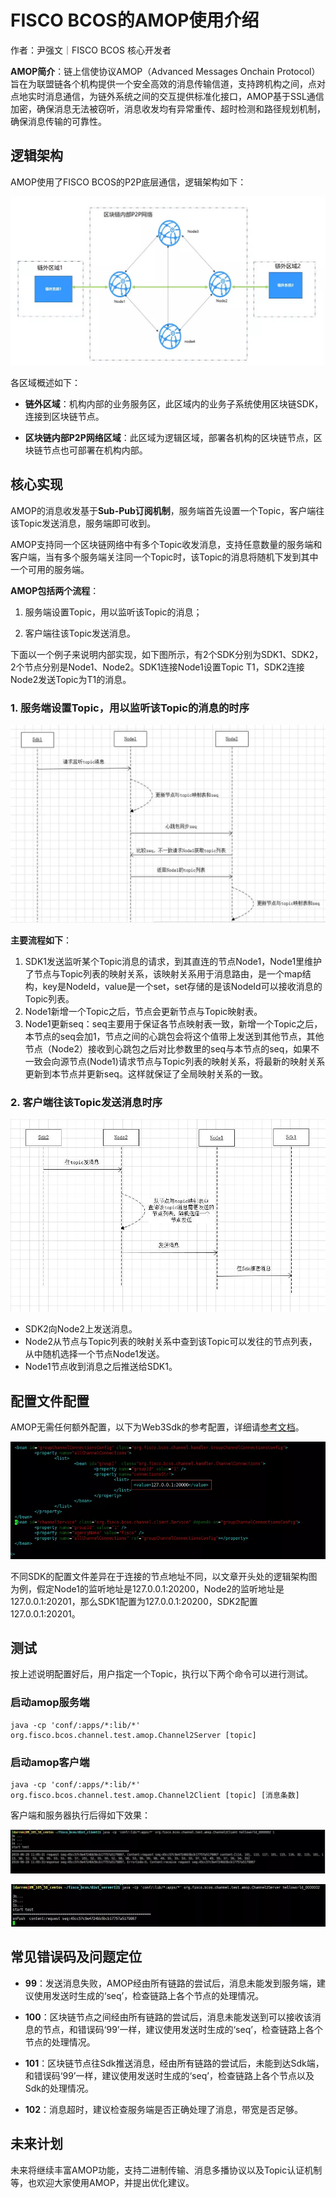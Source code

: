 # FISCO BCOS的AMOP使用介绍

作者：尹强文｜FISCO BCOS 核心开发者

**AMOP简介**：链上信使协议AMOP（Advanced Messages Onchain Protocol）旨在为联盟链各个机构提供一个安全高效的消息传输信道，支持跨机构之间，点对点地实时消息通信，为链外系统之间的交互提供标准化接口，AMOP基于SSL通信加密，确保消息无法被窃听，消息收发均有异常重传、超时检测和路径规划机制，确保消息传输的可靠性。

## 逻辑架构

AMOP使用了FISCO BCOS的P2P底层通信，逻辑架构如下：

![](../../../../images/articles/amop_introduction/IMG_5315.JPG)

各区域概述如下：

- **链外区域**：机构内部的业务服务区，此区域内的业务子系统使用区块链SDK，连接到区块链节点。

- **区块链内部P2P网络区域**：此区域为逻辑区域，部署各机构的区块链节点，区块链节点也可部署在机构内部。

## **核心实现**

AMOP的消息收发基于**Sub-Pub订阅机制**，服务端首先设置一个Topic，客户端往该Topic发送消息，服务端即可收到。

AMOP支持同一个区块链网络中有多个Topic收发消息，支持任意数量的服务端和客户端，当有多个服务端关注同一个Topic时，该Topic的消息将随机下发到其中一个可用的服务端。

**AMOP包括两个流程**：

1. 服务端设置Topic，用以监听该Topic的消息；

2. 客户端往该Topic发送消息。

下面以一个例子来说明内部实现，如下图所示，有2个SDK分别为SDK1、SDK2，2个节点分别是Node1、Node2。SDK1连接Node1设置Topic T1，SDK2连接Node2发送Topic为T1的消息。

### 1. 服务端设置Topic，用以监听该Topic的消息的时序

![](../../../../images/articles/amop_introduction/IMG_5316.JPG)

**主要流程如下**：

1. SDK1发送监听某个Topic消息的请求，到其直连的节点Node1，Node1里维护了节点与Topic列表的映射关系，该映射关系用于消息路由，是一个map结构，key是NodeId，value是一个set，set存储的是该NodeId可以接收消息的Topic列表。
2. Node1新增一个Topic之后，节点会更新节点与Topic映射表。
3. Node1更新seq：seq主要用于保证各节点映射表一致，新增一个Topic之后，本节点的seq会加1，节点之间的心跳包会将这个值带上发送到其他节点，其他节点（Node2）接收到心跳包之后对比参数里的seq与本节点的seq，如果不一致会向源节点(Node1)请求节点与Topic列表的映射关系，将最新的映射关系更新到本节点并更新seq。这样就保证了全局映射关系的一致。

### 2. 客户端往该Topic发送消息时序

![](../../../../images/articles/amop_introduction/IMG_5317.JPG)

- SDK2向Node2上发送消息。
- Node2从节点与Topic列表的映射关系中查到该Topic可以发往的节点列表，从中随机选择一个节点Node1发送。
- Node1节点收到消息之后推送给SDK1。

## 配置文件配置

AMOP无需任何额外配置，以下为Web3Sdk的参考配置，详细请[参考文档](https://fisco-bcos-documentation.readthedocs.io/zh_CN/release-2.0/docs/sdk/sdk.html)。

![](../../../../images/articles/amop_introduction/IMG_5318.PNG)

不同SDK的配置文件差异在于连接的节点地址不同，以文章开头处的逻辑架构图为例，假定Node1的监听地址是127.0.0.1:20200，Node2的监听地址是127.0.0.1:20201，那么SDK1配置为127.0.0.1:20200，SDK2配置127.0.0.1:20201。

## 测试

按上述说明配置好后，用户指定一个Topic，执行以下两个命令可以进行测试。 

### 启动amop服务端

```
java -cp 'conf/:apps/*:lib/*' org.fisco.bcos.channel.test.amop.Channel2Server [topic]
```

### 启动amop客户端

```
java -cp 'conf/:apps/*:lib/*' org.fisco.bcos.channel.test.amop.Channel2Client [topic] [消息条数]
```

客户端和服务器执行后得如下效果：

![](../../../../images/articles/amop_introduction/IMG_5319.JPG)

![](../../../../images/articles/amop_introduction/IMG_5320.JPG)

## 常见错误码及问题定位

- **99**：发送消息失败，AMOP经由所有链路的尝试后，消息未能发到服务端，建议使用发送时生成的‘seq’，检查链路上各个节点的处理情况。

- **100**：区块链节点之间经由所有链路的尝试后，消息未能发送到可以接收该消息的节点，和错误码‘99’一样，建议使用发送时生成的‘seq’，检查链路上各个节点的处理情况。

- **101**：区块链节点往Sdk推送消息，经由所有链路的尝试后，未能到达Sdk端，和错误码‘99’一样，建议使用发送时生成的‘seq’，检查链路上各个节点以及Sdk的处理情况。

- **102**：消息超时，建议检查服务端是否正确处理了消息，带宽是否足够。

## 未来计划

未来将继续丰富AMOP功能，支持二进制传输、消息多播协议以及Topic认证机制等，也欢迎大家使用AMOP，并提出优化建议。